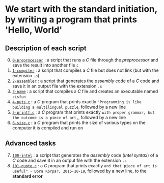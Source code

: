 # We start with the standard initiation, by writing a program that prints 'Hello, World'

## Description of each script
0. [`0-preprocessor`](https://github.com/AyomideA-S/alx-low_level_programming/blob/main/0x00-hello_world/0-preprocessor) 	:	a script that runs a _C_ file through the *preprocessor* and save the result into another file `c`
1. [`1-compiler`](https://github.com/AyomideA-S/alx-low_level_programming/blob/main/0x00-hello_world/1-compiler) 			:	a script that compiles a _C_ file but does not link (but with the extension `.o`)
2. [`2-assembler`](https://github.com/AyomideA-S/alx-low_level_programming/blob/main/0x00-hello_world/2-assembler) 			:	a script that generates the _assembly_ code of a _C_ code and save it in an output file with the extension `.s`
3. [`3-name`](https://github.com/AyomideA-S/alx-low_level_programming/blob/main/0x00-hello_world/3-name) 					:	a script that compiles a _C_ file and creates an executable named `cisfun`
4. [`4-puts.c`](https://github.com/AyomideA-S/alx-low_level_programming/blob/main/0x00-hello_world/4-puts.c) 				:	a _C_ program that prints exactly `"Programming is like building a multilingual puzzle`, followed by a new line
5. [`5-printf.c`](https://github.com/AyomideA-S/alx-low_level_programming/blob/main/0x00-hello_world/5-printf.c) 			:	a _C_ program that prints exactly `with proper grammar, but the outcome is a piece of art,`, followed by a new line
6. [`6-size.c`](https://github.com/AyomideA-S/alx-low_level_programming/blob/main/0x00-hello_world/6-size.c) 				:	a _C_ program that prints the size of various types on the computer it is compiled and run on

## Advanced tasks
7. [`100-intel`](https://github.com/AyomideA-S/alx-low_level_programming/blob/main/0x00-hello_world/100-intel) 		:	a script that generates the _assembly_ code (*Intel syntax*) of a _C_ code and save it in an output file with the extension `.s`
8. [`101-quote.c`](https://github.com/AyomideA-S/alx-low_level_programming/blob/main/0x00-hello_world/101-quote.c) 	:	a _C_ program that prints exactly `and that piece of art is useful" - Dora Korpar, 2015-10-19`, followed by a new line, to the **standard error**
